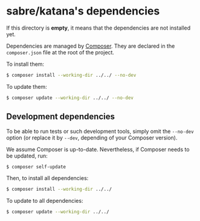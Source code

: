 # sabre/katana's dependencies

If this directory is **empty**, it means that the dependencies are not installed
yet.

Dependencies are managed by [Composer][0]. They are declared in the
`composer.json` file at the root of the project.

To install them:

```sh
$ composer install --working-dir ../../ --no-dev
```

To update them:

```sh
$ composer update --working-dir ../../ --no-dev
```

## Development dependencies

To be able to run tests or such development tools, simply omit the `--no-dev`
option (or replace it by `--dev`, depending of your Composer version).

We assume Composer is up-to-date. Nevertheless, if Composer needs to be updated,
run:

```sh
$ composer self-update
```

Then, to install all dependencies:

```sh
$ composer install --working-dir ../../
```

To update to all dependencies:

```sh
$ composer update --working-dir ../../
```

[0]: http://getcomposer.org/
